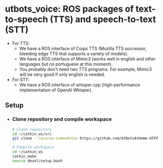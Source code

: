 # utbots_voice: ROS packages of text-to-speech (TTS) and speech-to-text (STT)
- For TTS:
    - We have a ROS interface of Coqui TTS (Mozilla TTS successor, bleeding edge TTS that supports a variety of models).
    - We have a ROS interface of Mimic3 (works well in english and other languages but no portuguese at this moment).
    - You probably don't need two TTS programs. For example, Mimic3 will be very good if only english is needed.
- For STT:
    - We have a ROS interface of whisper.cpp (high-performance implementation of OpenAI Whisper).

## Setup
- ### Clone repository and compile workspace
    ```bash
    # Clone repository
    cd ~/catkin_ws/src
    git clone --recurse-submodules https://github.com/UtBotsAtHome-UTFPR/utbots_voice.git

    # Compile workspace
    cd ~/catkin_ws
    catkin_make
    source devel/setup.bash
    ```